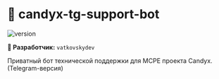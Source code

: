 # 🍭 candyx-tg-support-bot

![version](https://img.shields.io/badge/Release-v0.0.2%20%22NOVA%22-blue)

**👤 Разработчик:** `vatkovskydev`  
 

Приватный бот технической поддержки для MCPE проекта Candyx. (Telegram-версия)
